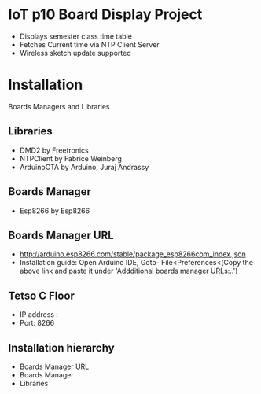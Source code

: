 
# IoT p10 Board Display Project
* Displays semester class time table
* Fetches Current time via NTP Client Server
* Wireless sketch update supported  



# Installation

Boards Managers and Libraries

## Libraries
  + DMD2 by Freetronics
  + NTPClient by Fabrice Weinberg
  + ArduinoOTA by Arduino, Juraj Andrassy
## Boards Manager
  + Esp8266 by Esp8266
## Boards Manager URL
+ http://arduino.esp8266.com/stable/package_esp8266com_index.json
+ Installation guide: Open Arduino IDE, Goto- File<Preferences<(Copy the above link and paste it under 'Addditional boards manager URLs:..')  
## Tetso C Floor
 + IP address : 
 +  Port: 8266


## Installation hierarchy 
+ Boards Manager URL
+ Boards Manager
+ Libraries


    
